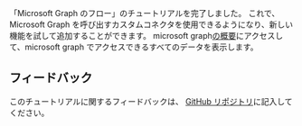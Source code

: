 <!-- markdownlint-disable MD002 MD041 -->

「Microsoft Graph のフロー」のチュートリアルを完了しました。 これで、Microsoft Graph を呼び出すカスタムコネクタを使用できるようになり、新しい機能を試して追加することができます。 microsoft graph[の概要](/graph/overview)にアクセスして、microsoft graph でアクセスできるすべてのデータを表示します。

## <a name="feedback"></a>フィードバック

このチュートリアルに関するフィードバックは、 [GitHub リポジトリ](https://github.com/microsoftgraph/msgraph-training-microsoftflow)に記入してください。